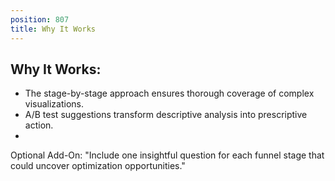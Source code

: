 ```yaml
---
position: 807
title: Why It Works
---
```


## Why It Works:

- The stage-by-stage approach ensures thorough coverage of complex visualizations.
- A/B test suggestions transform descriptive analysis into prescriptive action.
- 
Optional Add-On: "Include one insightful question for each funnel stage that could uncover optimization opportunities."